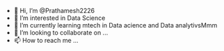 - 👋 Hi, I’m @Prathamesh2226
- 👀 I’m interested in Data Science
- 🌱 I’m currently learning mtech in Data acience and Data analytivsMmm
- 💞️ I’m looking to collaborate on ...
- 📫 How to reach me ...

<!---
Prathamesh2226/Prathamesh2226 is a ✨ special ✨ repository because its `README.md` (this file) appears on your GitHub profile.
You can click the Preview link to take a look at your changes.
--->
